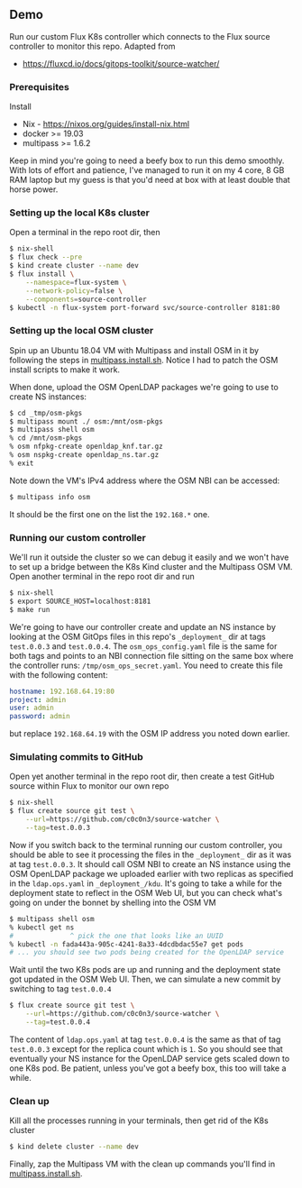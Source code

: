 Demo
----

Run our custom Flux K8s controller which connects to the Flux source
controller to monitor this repo. Adapted from

- https://fluxcd.io/docs/gitops-toolkit/source-watcher/


### Prerequisites

Install

* Nix - https://nixos.org/guides/install-nix.html
* docker >= 19.03
* multipass >= 1.6.2

Keep in mind you're going to need a beefy box to run this demo smoothly.
With lots of effort and patience, I've managed to run it on my 4 core, 8
GB RAM laptop but my guess is that you'd need at box with at least double
that horse power.


### Setting up the local K8s cluster

Open a terminal in the repo root dir, then

```bash
$ nix-shell
$ flux check --pre
$ kind create cluster --name dev
$ flux install \
    --namespace=flux-system \
    --network-policy=false \
    --components=source-controller
$ kubectl -n flux-system port-forward svc/source-controller 8181:80
```


### Setting up the local OSM cluster

Spin up an Ubuntu 18.04 VM with Multipass and install OSM in it by following
the steps in [multipass.install.sh][osm-install]. Notice I had to patch the
OSM install scripts to make it work.

When done, upload the OSM OpenLDAP packages we're going to use to create
NS instances:

```bash
$ cd _tmp/osm-pkgs
$ multipass mount ./ osm:/mnt/osm-pkgs
$ multipass shell osm
% cd /mnt/osm-pkgs
% osm nfpkg-create openldap_knf.tar.gz
% osm nspkg-create openldap_ns.tar.gz
% exit
```

Note down the VM's IPv4 address where the OSM NBI can be accessed:

```bash
$ multipass info osm
```

It should be the first one on the list the `192.168.*` one.


### Running our custom controller

We'll run it outside the cluster so we can debug it easily and we won't
have to set up a bridge between the K8s Kind cluster and the Multipass
OSM VM. Open another terminal in the repo root dir and run

```bash
$ nix-shell
$ export SOURCE_HOST=localhost:8181
$ make run
```

We're going to have our controller create and update an NS instance
by looking at the OSM GitOps files in this repo's `_deployment_` dir
at tags `test.0.0.3` and `test.0.0.4`. The `osm_ops_config.yaml` file
is the same for both tags and points to an NBI connection file sitting
on the same box where the controller runs: `/tmp/osm_ops_secret.yaml`.
You need to create this file with the following content:

```yaml
hostname: 192.168.64.19:80
project: admin
user: admin
password: admin
```

but replace `192.168.64.19` with the OSM IP address you noted down
earlier.


### Simulating commits to GitHub

Open yet another terminal in the repo root dir, then create a test GitHub
source within Flux to monitor our own repo

```bash
$ nix-shell
$ flux create source git test \
    --url=https://github.com/c0c0n3/source-watcher \
    --tag=test.0.0.3
```

Now if you switch back to the terminal running our custom controller, you
should be able to see it processing the files in the `_deployment_` dir as
it was at tag `test.0.0.3`. It should call OSM NBI to create an NS instance
using the OSM OpenLDAP package we uploaded earlier with two replicas as
specified in the `ldap.ops.yaml` in `_deployment_/kdu`. It's going to take
a while for the deployment state to reflect in the OSM Web UI, but you
can check what's going on under the bonnet by shelling into the OSM VM

```bash
$ multipass shell osm
% kubectl get ns
#              ^ pick the one that looks like an UUID
% kubectl -n fada443a-905c-4241-8a33-4dcdbdac55e7 get pods
# ... you should see two pods being created for the OpenLDAP service
```

Wait until the two K8s pods are up and running and the deployment state
got updated in the OSM Web UI. Then, we can simulate a new commit by
switching to tag `test.0.0.4`

```bash
$ flux create source git test \
    --url=https://github.com/c0c0n3/source-watcher \
    --tag=test.0.0.4
```

The content of `ldap.ops.yaml` at tag `test.0.0.4` is the same as that
of tag `test.0.0.3` except for the replica count which is `1`. So you
should see that eventually your NS instance for the OpenLDAP service
gets scaled down to one K8s pod. Be patient, unless you've got a beefy
box, this too will take a while.


### Clean up

Kill all the processes running in your terminals, then get rid of the
K8s cluster

```bash
$ kind delete cluster --name dev
```

Finally, zap the Multipass VM with the clean up commands you'll find
in [multipass.install.sh][osm-install].




[osm-install]: ../_tmp/osm-install/multipass.install.sh

